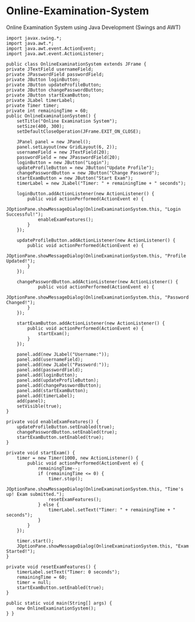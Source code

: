# Online-Examination-System
Online Examination System using Java Development (Swings and AWT)



   
   
    
    
    import javax.swing.*;
    import java.awt.*;
    import java.awt.event.ActionEvent;
    import java.awt.event.ActionListener;

    public class OnlineExaminationSystem extends JFrame {
    private JTextField usernameField;
    private JPasswordField passwordField;
    private JButton loginButton;
    private JButton updateProfileButton;
    private JButton changePasswordButton;
    private JButton startExamButton;
    private JLabel timerLabel;
    private Timer timer;
    private int remainingTime = 60;
    public OnlineExaminationSystem() {
        setTitle("Online Examination System");
        setSize(400, 300);
        setDefaultCloseOperation(JFrame.EXIT_ON_CLOSE);

        JPanel panel = new JPanel();
        panel.setLayout(new GridLayout(6, 2));
        usernameField = new JTextField(20);
        passwordField = new JPasswordField(20);
        loginButton = new JButton("Login");
        updateProfileButton = new JButton("Update Profile");
        changePasswordButton = new JButton("Change Password");
        startExamButton = new JButton("Start Exam");
        timerLabel = new JLabel("Timer: " + remainingTime + " seconds");

        loginButton.addActionListener(new ActionListener() {            
            public void actionPerformed(ActionEvent e) {
                JOptionPane.showMessageDialog(OnlineExaminationSystem.this, "Login Successful!");
                enableExamFeatures();
            }
        });

        updateProfileButton.addActionListener(new ActionListener() {
            public void actionPerformed(ActionEvent e) {
                JOptionPane.showMessageDialog(OnlineExaminationSystem.this, "Profile Updated!");
            }
        });

        changePasswordButton.addActionListener(new ActionListener() {
                public void actionPerformed(ActionEvent e) {
                JOptionPane.showMessageDialog(OnlineExaminationSystem.this, "Password Changed!");
            }
        });

        startExamButton.addActionListener(new ActionListener() {
            public void actionPerformed(ActionEvent e) {
                startExam();
            }
        });

        panel.add(new JLabel("Username:"));
        panel.add(usernameField);
        panel.add(new JLabel("Password:"));
        panel.add(passwordField);
        panel.add(loginButton);
        panel.add(updateProfileButton);
        panel.add(changePasswordButton);
        panel.add(startExamButton);
        panel.add(timerLabel);
        add(panel);
        setVisible(true);
    }

    private void enableExamFeatures() {
        updateProfileButton.setEnabled(true);
        changePasswordButton.setEnabled(true);
        startExamButton.setEnabled(true);
    }

    private void startExam() {
        timer = new Timer(1000, new ActionListener() {
            public void actionPerformed(ActionEvent e) {
                remainingTime--;
                if (remainingTime <= 0) {
                    timer.stop();
                    JOptionPane.showMessageDialog(OnlineExaminationSystem.this, "Time's up! Exam submitted.");
                    resetExamFeatures();
                } else {
                    timerLabel.setText("Timer: " + remainingTime + " seconds");
                }
            }
        });

        timer.start();
        JOptionPane.showMessageDialog(OnlineExaminationSystem.this, "Exam Started!");
    }

    private void resetExamFeatures() {
        timerLabel.setText("Timer: 0 seconds");
        remainingTime = 60;
        timer = null;
        startExamButton.setEnabled(true);
    }

    public static void main(String[] args) {
        new OnlineExaminationSystem();
    } }

